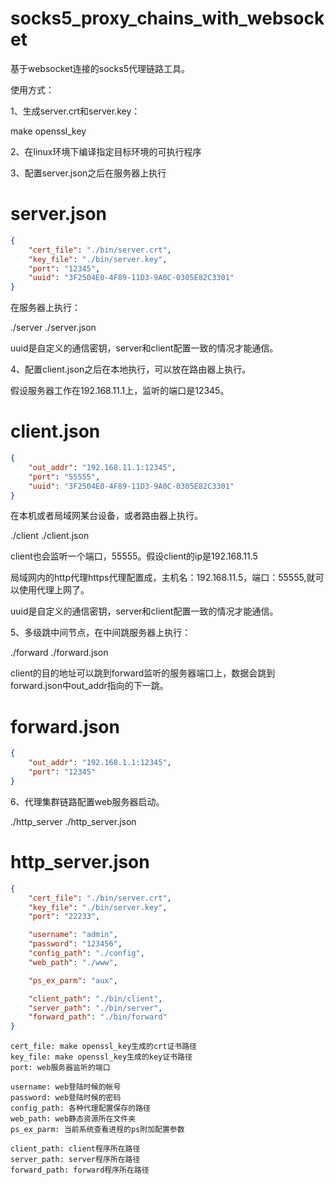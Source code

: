 # socks5_proxy_chains_with_websocket
基于websocket连接的socks5代理链路工具。


使用方式：

1、生成server.crt和server.key：

make openssl_key

2、在linux环境下编译指定目标环境的可执行程序

3、配置server.json之后在服务器上执行


# server.json
```json
{
	"cert_file": "./bin/server.crt",
	"key_file": "./bin/server.key",
	"port": "12345",
	"uuid": "3F2504E0-4F89-11D3-9A0C-0305E82C3301"
}
```

在服务器上执行：

./server ./server.json

uuid是自定义的通信密钥，server和client配置一致的情况才能通信。

4、配置client.json之后在本地执行，可以放在路由器上执行。

假设服务器工作在192.168.11.1上，监听的端口是12345。

# client.json
```json
{
	"out_addr": "192.168.11.1:12345",
	"port": "55555",
	"uuid": "3F2504E0-4F89-11D3-9A0C-0305E82C3301"
}
```

在本机或者局域网某台设备，或者路由器上执行。

./client ./client.json

client也会监听一个端口，55555。假设client的ip是192.168.11.5

局域网内的http代理https代理配置成，主机名：192.168.11.5，端口：55555,就可以使用代理上网了。

uuid是自定义的通信密钥，server和client配置一致的情况才能通信。

5、多级跳中间节点，在中间跳服务器上执行：

./forward ./forward.json

client的目的地址可以跳到forward监听的服务器端口上，数据会跳到forward.json中out_addr指向的下一跳。

# forward.json
```json
{
	"out_addr": "192.168.1.1:12345",
	"port": "12345"
}
```

6、代理集群链路配置web服务器启动。

./http_server ./http_server.json

# http_server.json
```json
{
	"cert_file": "./bin/server.crt",
	"key_file": "./bin/server.key",
	"port": "22233",

	"username": "admin",
	"password": "123456",
	"config_path": "./config",
	"web_path": "./www",

	"ps_ex_parm": "aux",

	"client_path": "./bin/client",
	"server_path": "./bin/server",
	"forward_path": "./bin/forward"
}
```

```shell
cert_file: make openssl_key生成的crt证书路径
key_file: make openssl_key生成的key证书路径
port: web服务器监听的端口

username: web登陆时候的帐号
password: web登陆时候的密码
config_path: 各种代理配置保存的路径
web_path: web静态资源所在文件夹
ps_ex_parm: 当前系统查看进程的ps附加配置参数

client_path: client程序所在路径
server_path: server程序所在路径
forward_path: forward程序所在路径
```
